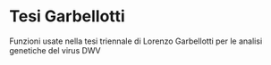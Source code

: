 # Tesi Garbellotti
Funzioni usate nella tesi triennale di Lorenzo Garbellotti per le analisi genetiche del virus DWV
